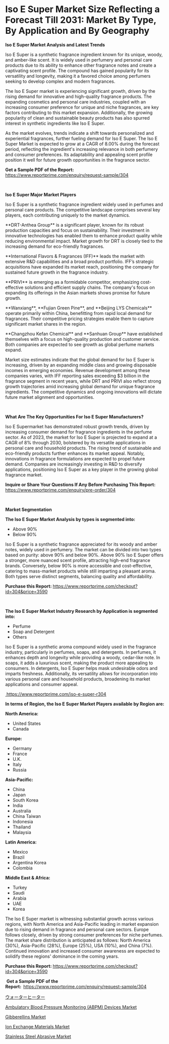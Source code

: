 <p><h1>Iso E Super Market Size Reflecting a Forecast Till 2031: Market By Type, By Application and By Geography</h1></p><p><strong>Iso E Super Market Analysis and Latest Trends</strong></p>
<p><p>Iso E Super is a synthetic fragrance ingredient known for its unique, woody, and amber-like scent. It is widely used in perfumery and personal care products due to its ability to enhance other fragrance notes and create a captivating scent profile. The compound has gained popularity for its versatility and longevity, making it a favored choice among perfumers seeking to develop complex and modern fragrances.</p><p>The Iso E Super market is experiencing significant growth, driven by the rising demand for innovative and high-quality fragrance products. The expanding cosmetics and personal care industries, coupled with an increasing consumer preference for unique and niche fragrances, are key factors contributing to this market expansion. Additionally, the growing popularity of clean and sustainable beauty products has also spurred interest in synthetic ingredients like Iso E Super.</p><p>As the market evolves, trends indicate a shift towards personalized and experiential fragrances, further fueling demand for Iso E Super. The Iso E Super Market is expected to grow at a CAGR of 8.00% during the forecast period, reflecting the ingredient's increasing relevance in both perfumery and consumer preferences. Its adaptability and appealing scent profile position it well for future growth opportunities in the fragrance sector.</p></p>
<p><strong>Get a Sample PDF of the Report:&nbsp;</strong> <a href="https://www.reportprime.com/enquiry/request-sample/304">https://www.reportprime.com/enquiry/request-sample/304</a></p>
<p>&nbsp;</p>
<p><strong>Iso E Super Major Market Players</strong></p>
<p><p>Iso E Super is a synthetic fragrance ingredient widely used in perfumes and personal care products. The competitive landscape comprises several key players, each contributing uniquely to the market dynamics.</p><p>**DRT-Anthea Group** is a significant player, known for its robust production capacities and focus on sustainability. Their investment in innovative technologies has enabled them to enhance product quality while reducing environmental impact. Market growth for DRT is closely tied to the increasing demand for eco-friendly fragrances.</p><p>**International Flavors & Fragrances (IFF)** leads the market with extensive R&D capabilities and a broad product portfolio. IFF’s strategic acquisitions have expanded its market reach, positioning the company for sustained future growth in the fragrance industry.</p><p>**PRIVI** is emerging as a formidable competitor, emphasizing cost-effective solutions and efficient supply chains. The company's focus on expanding its offerings in the Asian markets shows promise for future growth.</p><p>**Wanxiang**, **Fujian Green Pine**, and **Beijing LYS Chemicals** operate primarily within China, benefitting from rapid local demand for fragrances. Their competitive pricing strategies enable them to capture significant market shares in the region.</p><p>**Changzhou Kefan Chemical** and **Sanhuan Group** have established themselves with a focus on high-quality production and customer service. Both companies are expected to see growth as global perfume markets expand.</p><p>Market size estimates indicate that the global demand for Iso E Super is increasing, driven by an expanding middle class and growing disposable incomes in emerging economies. Revenue development among these companies varies, with IFF reporting sales exceeding $3 billion in the fragrance segment in recent years, while DRT and PRIVI also reflect strong growth trajectories amid increasing global demand for unique fragrance ingredients. The competitive dynamics and ongoing innovations will dictate future market alignment and opportunities.</p></p>
<p>&nbsp;</p>
<p><strong>What Are The Key Opportunities For Iso E Super Manufacturers?</strong></p>
<p><p>Iso E Supermarket has demonstrated robust growth trends, driven by increasing consumer demand for fragrance ingredients in the perfume sector. As of 2023, the market for Iso E Super is projected to expand at a CAGR of 8% through 2030, bolstered by its versatile applications in personal care and household products. The rising trend of sustainable and eco-friendly products further enhances its market appeal. Notably, innovations in fragrance formulations are expected to propel future demand. Companies are increasingly investing in R&D to diversify applications, positioning Iso E Super as a key player in the growing global fragrance market.</p></p>
<p><strong>Inquire or Share Your Questions If Any Before Purchasing This Report:</strong> <a href="https://www.reportprime.com/enquiry/pre-order/304">https://www.reportprime.com/enquiry/pre-order/304</a></p>
<p>&nbsp;</p>
<p><strong>Market Segmentation</strong></p>
<p><strong>The Iso E Super Market Analysis by types is segmented into:</strong></p>
<p><ul><li>Above 90%</li><li>Below 90%</li></ul></p>
<p><p>Iso E Super is a synthetic fragrance appreciated for its woody and amber notes, widely used in perfumery. The market can be divided into two types based on purity: above 90% and below 90%. Above 90% Iso E Super offers a stronger, more nuanced scent profile, attracting high-end fragrance brands. Conversely, below 90% is more accessible and cost-effective, catering to mass-market products while still imparting a pleasant aroma. Both types serve distinct segments, balancing quality and affordability.</p></p>
<p><strong>Purchase this Report:&nbsp;</strong><a href="https://www.reportprime.com/checkout?id=304&price=3590">https://www.reportprime.com/checkout?id=304&price=3590</a></p>
<p>&nbsp;</p>
<p><strong>The Iso E Super Market Industry Research by Application is segmented into:</strong></p>
<p><ul><li>Perfume</li><li>Soap and Detergent</li><li>Others</li></ul></p>
<p><p>Iso E Super is a synthetic aroma compound widely used in the fragrance industry, particularly in perfumes, soaps, and detergents. In perfumes, it enhances depth and longevity while providing a woody, cedar-like note. In soaps, it adds a luxurious scent, making the product more appealing to consumers. In detergents, Iso E Super helps mask undesirable odors and imparts freshness. Additionally, its versatility allows for incorporation into various personal care and household products, broadening its market applications and consumer appeal.</p></p>
<p><a href="https://www.reportprime.com/iso-e-super-r304">&nbsp;https://www.reportprime.com/iso-e-super-r304</a></p>
<p><strong>In terms of Region, the Iso E Super Market Players available by Region are:</strong></p>
<p>
    <p> <strong> North America: </strong>
        <ul>
            <li>United States</li>
            <li>Canada</li>
        </ul>
        </p> 
    <p> <strong> Europe: </strong>
        <ul>
            <li>Germany</li>
            <li>France</li>
            <li>U.K.</li>
            <li>Italy</li>
            <li>Russia</li>
        </ul>
        </p> 
    <p> <strong> Asia-Pacific: </strong>
        <ul>
            <li>China</li>
            <li>Japan</li>
            <li>South Korea</li>
            <li>India</li>
            <li>Australia</li>
            <li>China Taiwan</li>
            <li>Indonesia</li>
            <li>Thailand</li>
            <li>Malaysia</li>
        </ul>
        </p> 
    <p> <strong> Latin America: </strong>
        <ul>
            <li>Mexico</li>
            <li>Brazil</li>
            <li>Argentina Korea</li>
            <li>Colombia</li>
        </ul>
        </p> 
    <p> <strong> Middle East & Africa: </strong>
        <ul>
            <li>Turkey</li>
            <li>Saudi</li>
            <li>Arabia</li>
            <li>UAE</li>
            <li>Korea</li>
        </ul>
    </p>
    </p>
<p><p>The Iso E Super market is witnessing substantial growth across various regions, with North America and Asia-Pacific leading in market expansion due to rising demand in fragrance and personal care sectors. Europe follows closely, driven by strong consumer preferences for niche perfumes. The market share distribution is anticipated as follows: North America (30%), Asia-Pacific (28%), Europe (25%), USA (10%), and China (7%). Continued innovation and increased consumer awareness are expected to solidify these regions' dominance in the coming years.</p></p>
<p><strong>Purchase this Report: </strong><a href="https://www.reportprime.com/checkout?id=304&price=3590">https://www.reportprime.com/checkout?id=304&price=3590</a></p>
<p>&nbsp;<strong>Get a Sample PDF of the Report:&nbsp;&nbsp;</strong><a href="https://www.reportprime.com/enquiry/request-sample/304">https://www.reportprime.com/enquiry/request-sample/304</a></p>
<p><strong></strong></p>
<p><p><a href="https://medium.com/@camron674/%E6%B0%B4-heater%E6%A5%AD%E7%95%8C%E3%82%BB%E3%82%AF%E3%82%BF%E3%83%BC-2024%E5%B9%B4%E3%81%8B%E3%82%892031%E5%B9%B4%E3%81%BE%E3%81%A7%E3%81%AE%E6%96%B0%E6%8A%80%E8%A1%93%E3%81%A8%E5%B8%82%E5%A0%B4%E3%81%B8%E3%81%AE%E5%BD%B1%E9%9F%BF%E3%81%AE%E4%BA%88%E6%B8%AC-ad373a0f20bd">ウォーターヒーター</a></p><p><a href="https://issuu.com/reportprime-2/docs/ambulatory-blood-pressure-monitorin_fcda772d371463">Ambulatory Blood Pressure Monitoring (ABPM) Devices Market</a></p><p><a href="https://medium.com/@raap8632472024/global-perspectives-on-gibberellins-market-trends-challenges-and-forecast-2024-2031-891f141c1428">Gibberellins Market</a></p><p><a href="https://medium.com/@sagorhossaincs33_80453/ion-exchange-materials-market-evolution-global-trends-and-regional-dynamics-2024-2031-4329bde2f774">Ion Exchange Materials Market</a></p><p><a href="https://github.com/nathandecarvalho/Market-Research-Report-List-5/blob/main/stainless-steel-abrasive-market.md">Stainless Steel Abrasive Market</a></p></p>